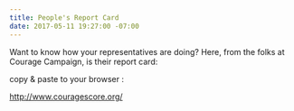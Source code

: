 ```yaml
---
title: People's Report Card
date: 2017-05-11 19:27:00 -07:00
---
```


Want to know how your representatives are doing?  Here, from the folks at Courage Campaign, is their report card:

copy & paste to your browser :

http://www.couragescore.org/
[](http://www.couragescore.org/)
